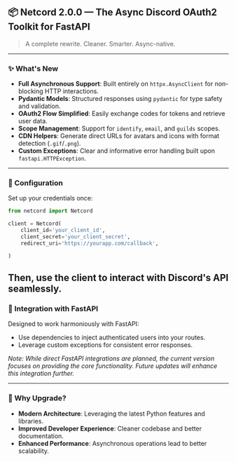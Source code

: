 ## 📦 Netcord 2.0.0 — The Async Discord OAuth2 Toolkit for FastAPI

> A complete rewrite. Cleaner. Smarter. Async-native.

---

### ✨ What's New

* **Full Asynchronous Support**: Built entirely on `httpx.AsyncClient` for non-blocking HTTP interactions.
* **Pydantic Models**: Structured responses using `pydantic` for type safety and validation.
* **OAuth2 Flow Simplified**: Easily exchange codes for tokens and retrieve user data.
* **Scope Management**: Support for `identify`, `email`, and `guilds` scopes.
* **CDN Helpers**: Generate direct URLs for avatars and icons with format detection (`.gif`/`.png`).
* **Custom Exceptions**: Clear and informative error handling built upon `fastapi.HTTPException`.

---

### 🔧 Configuration

Set up your credentials once:

```python
from netcord import Netcord

client = Netcord(
    client_id='your_client_id',
    client_secret='your_client_secret',
    redirect_uri='https://yourapp.com/callback',

)
```



Then, use the client to interact with Discord's API seamlessly.
---

### 🧩 Integration with FastAPI

Designed to work harmoniously with FastAPI:

* Use dependencies to inject authenticated users into your routes.
* Leverage custom exceptions for consistent error responses.

*Note: While direct FastAPI integrations are planned, the current version focuses on providing the core functionality. Future updates will enhance this integration further.*

---

### 🚀 Why Upgrade?

* **Modern Architecture**: Leveraging the latest Python features and libraries.
* **Improved Developer Experience**: Cleaner codebase and better documentation.
* **Enhanced Performance**: Asynchronous operations lead to better scalability.
